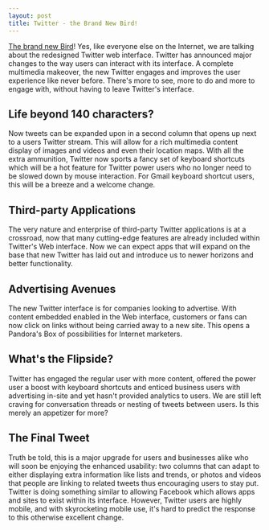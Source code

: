 ```yaml
---
layout: post
title: Twitter - the Brand New Bird!
---
```


<a href="http://twitter.com/newtwitter">The brand new Bird</a>! Yes, like everyone else on the Internet, we are talking about the redesigned Twitter web interface.  Twitter has announced major changes to the way users can interact with its  interface. A complete multimedia makeover, the new Twitter engages and improves the user experience like never before. There's more to see, more to do and more to engage with, without having to leave Twitter's interface. 

## Life beyond 140 characters?

Now tweets can be expanded upon in a second column that opens up next to a users Twitter stream. This will allow for a rich multimedia content display of images and videos and even their location maps. With all the extra ammunition, Twitter now sports a fancy set of keyboard shortcuts which will be a hot feature for Twitter power users who no longer need to be slowed down by mouse interaction. For Gmail keyboard shortcut users, this will be a breeze and a welcome change.

## Third-party Applications

The very nature and enterprise of third-party Twitter applications is at a crossroad, now that many cutting-edge features are already included within Twitter's Web interface. Now we can expect apps that will expand on the base that new Twitter has laid out and introduce us to newer horizons and better functionality.

## Advertising Avenues

The new Twitter interface is for companies looking to advertise. With content embedded enabled in the Web interface, customers or fans can now click on links without being carried away to a new site. This opens a Pandora's Box of possibilities for Internet marketers.

## What's the Flipside?

Twitter has engaged the regular user with more content, offered the power user a boost with keyboard shortcuts and enticed business users with advertising in-site and yet hasn't  provided analytics to users. We are still left craving for conversation threads or nesting of tweets between users. Is this merely an appetizer for more? 

## The Final Tweet

Truth be told, this is a major upgrade for users and businesses alike who will soon be enjoying the enhanced usability: two columns that can adapt to either displaying extra information like lists and trends, or photos and videos that people are linking to related tweets thus encouraging users to stay put. Twitter is doing something similar to allowing Facebook which allows apps and sites to exist within its interface. However, Twitter users are highly mobile, and with skyrocketing mobile use, it's hard to predict the response to this otherwise excellent change.
